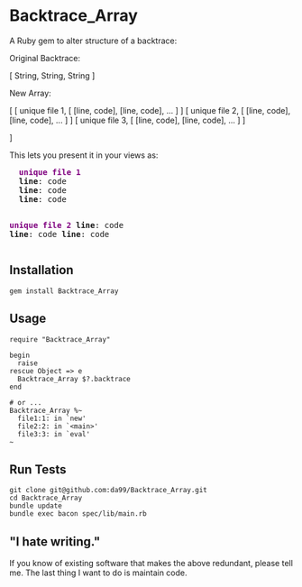 
Backtrace\_Array
================

A Ruby gem to alter structure of a backtrace:

   Original Backtrace:

   [ String, String, String ]

   New Array:

   [
     [ unique file 1, [ [line, code], [line, code], ... ] ]
     [ unique file 2, [ [line, code], [line, code], ... ] ]
     [ unique file 3, [ [line, code], [line, code], ... ] ]
    
   ]

This lets you present it in your views as:

<p>
  <pre>
  <b style="color: purple;">unique file 1</b>
  <b>line</b>: code
  <b>line</b>: code
  <b>line</b>: code

  <b style="color: purple;">unique file 2</b>
  <b>line</b>: code
  <b>line</b>: code
  <b>line</b>: code
  </pre>
</p>

Installation
------------

    gem install Backtrace_Array

Usage
------

    require "Backtrace_Array"
    
    begin
      raise
    rescue Object => e
      Backtrace_Array $?.backtrace
    end

    # or ...
    Backtrace_Array %~
      file1:1: in `new'
      file2:2: in `<main>'
      file3:3: in `eval'
    ~


Run Tests
---------

    git clone git@github.com:da99/Backtrace_Array.git
    cd Backtrace_Array
    bundle update
    bundle exec bacon spec/lib/main.rb

"I hate writing."
-----------------------------

If you know of existing software that makes the above redundant,
please tell me. The last thing I want to do is maintain code.

